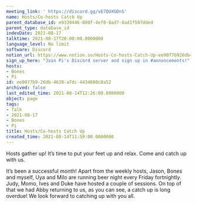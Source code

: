 ```yaml
---
meeting_link: ' https://discord.gg/vE7QUXGDnS'
name: Hosts/Co-hosts Catch Up
parent_database_id: e9339446-880f-4ef0-8ad7-8ad1f507dded
parent_type: database_id
indexDate: 2021-08-17
talktime: 2021-08-17T20:00:00.0000000
language_level: No limit
software: Discord
notion_url: https://www.notion.so/Hosts-Co-hosts-Catch-Up-ee9077b926db4639a7dc4434880c8a52
sign_up_here: "Join Pi's Discord server and sign up in #annoncements!"
hosts:
- Bones
- Pi
id: ee9077b9-26db-4639-a7dc-4434880c8a52
archived: false
last_edited_time: 2021-08-14T12:26:00.0000000
object: page
tags:
- Talk
- 2021-08-17
- Bones
- Pi
title: Hosts/Co-hosts Catch Up
created_time: 2021-08-14T11:59:00.0000000
---
```









Hosts gather up! It’s time to put your feet up and relax. Come and catch up with us.

It’s been a successful month! Apart from the weekly hosts, Jason, Bones and myself, Uya and Milo are running beer night every Friday fortnightly. Judy, Momo, Ives and Duke have hosted a couple of sessions. On top of that we had Abby returning to us, as you can see, a catch up is long overdue! We look forward to catching up with you all.


















